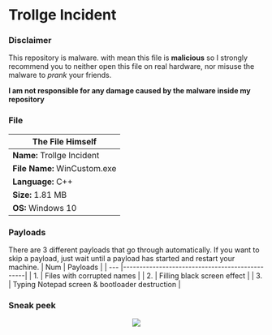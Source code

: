 # Trollge Incident
### Disclaimer
This repository is malware. with mean this file is **malicious** so I strongly recommend you to neither open this file on real hardware, nor misuse the malware to *prank* your friends.

**I am not responsible for any damage caused by the malware inside my repository**

### File
| The File Himself                |
| ------------------------------- |
| **Name:**      Trollge Incident |
| **File Name:** WinCustom.exe    |
| **Language:**  C++              |
| **Size:**      1.81 MB          |
| **OS:**        Windows 10       |

### Payloads
There are 3 different payloads that go through automatically. If you want to skip a payload, just wait until a payload has started and restart your machine.
| Num | Payloads                                       |
| --- |------------------------------------------------|
| 1.  | Files with corrupted names                     |
| 2.  | Filling black screen effect                    |
| 3.  | Typing Notepad screen & bootloader destruction |

### Sneak peek
<p align="center">
  <img src="https://cdn.discordapp.com/attachments/808620387390324746/992774610640703498/1.png">
</p>
